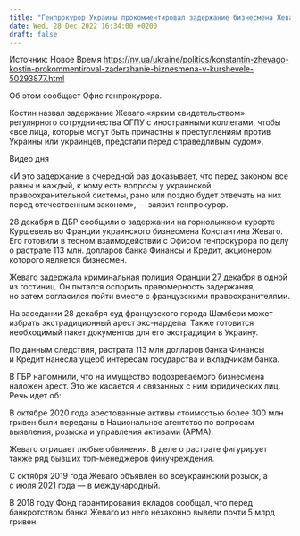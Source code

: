 ```yaml
---
title: "Генпрокурор Украины прокомментировал задержание бизнесмена Жеваго"
date: Wed, 28 Dec 2022 16:34:00 +0200
draft: false
---
```

Источник: Новое Время https://nv.ua/ukraine/politics/konstantin-zhevago-kostin-prokommentiroval-zaderzhanie-biznesmena-v-kurshevele-50293877.html


 Об этом сообщает Офис генпрокурора.

Костин назвал задержание Жеваго «ярким свидетельством» регулярного сотрудничества ОГПУ с иностранными коллегами, чтобы «все лица, которые могут быть причастны к преступлениям против Украины или украинцев, предстали перед справедливым судом».

 Видео дня   

«И это задержание в очередной раз доказывает, что перед законом все равны и каждый, к кому есть вопросы у украинской правоохранительной системы, рано или поздно будет отвечать на них перед отечественным законом», — заявил генпрокурор.

28 декабря в ДБР сообщили о задержании на горнолыжном курорте Куршевель во Франции украинского бизнесмена Константина Жеваго. Его готовили в тесном взаимодействии с Офисом генпрокурора по делу о растрате 113 млн. долларов банка Финансы и Кредит, акционером которого является бизнесмен.

Жеваго задержала криминальная полиция Франции 27 декабря в одной из гостиниц. Он пытался оспорить правомерность задержания, но затем согласился пойти вместе с французскими правоохранителями.

На заседании 28 декабря суд французского города Шамбери может избрать экстрадиционный арест экс-нардепа. Также готовится необходимый пакет документов для его экстрадиции в Украину.

По данным следствия, растрата 113 млн долларов банка Финансы и Кредит нанесла ущерб интересам государства и вкладчикам банка.

В ГБР напомнили, что на имущество подозреваемого бизнесмена наложен арест. Это же касается и связанных с ним юридических лиц. Речь идет об:

В октябре 2020 года арестованные активы стоимостью более 300 млн гривен были переданы в Национальное агентство по вопросам выявления, розыска и управления активами (АРМА).

Жеваго отрицает любые обвинения. В деле о растрате фигурирует также ряд бывших топ-менеджеров финучреждения.

С октября 2019 года Жеваго объявлен во всеукраинский розыск, а с июля 2021 года — в международный.



В 2018 году Фонд гарантирования вкладов сообщал, что перед банкротством банка Жеваго из него незаконно вывели почти 5 млрд гривен.


